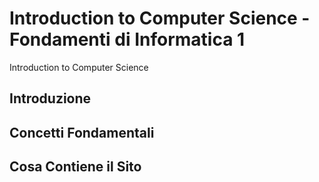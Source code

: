 # Introduction to Computer Science - Fondamenti di Informatica 1
Introduction to Computer Science
## Introduzione

## Concetti Fondamentali

## Cosa Contiene il Sito

